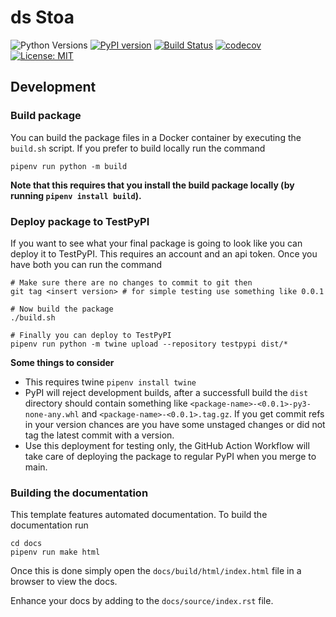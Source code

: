 # ds Stoa

![Python Versions](https://img.shields.io/badge/python-3.8%20|%203.9%20|%203.10%20|%203.11|%203.12-blue)
[![PyPI version](https://badge.fury.io/py/ds-stoa.svg)](https://badge.fury.io/py/ds-stoa)
[![Build Status](https://github.com/grasp-labs/ds-stoa/actions/workflows/deploy.yml/badge.svg)](https://github.com/grasp-labs/ds-stoa/actions/workflows/deploy.yml)
[![codecov](https://codecov.io/gh/grasp-labs/ds-stoa/graph/badge.svg?token=EO3YCNCZFS)](https://codecov.io/gh/grasp-labs/ds-stoa)
[![License: MIT](https://img.shields.io/badge/License-MIT-yellow.svg)](https://opensource.org/licenses/MIT)

## Development

### Build package

You can build the package files in a Docker container by executing the ``build.sh`` script. If you prefer to build locally run the command

```shell
pipenv run python -m build
```

**Note that this requires that you install the build package locally (by running ``pipenv install build``).**

### Deploy package to TestPyPI

If you want to see what your final package is going to look like you can deploy it to TestPyPI. This requires an account and an api token. Once you have both you can run the command

```shell
# Make sure there are no changes to commit to git then
git tag <insert version> # for simple testing use something like 0.0.1

# Now build the package
./build.sh

# Finally you can deploy to TestPyPI
pipenv run python -m twine upload --repository testpypi dist/*
```

**Some things to consider**
- This requires twine ``pipenv install twine``
- PyPI will reject development builds, after a successfull build the ``dist`` directory should contain something like ``<package-name>-<0.0.1>-py3-none-any.whl`` and ``<package-name>-<0.0.1>.tag.gz``. If you get commit refs in your version chances are you have some unstaged changes or did not tag the latest commit with a version.
- Use this deployment for testing only, the GitHub Action Workflow will take care of deploying the package to regular PyPI when you merge to main.

### Building the documentation
This template features automated documentation. To build the documentation run
```shell
cd docs
pipenv run make html
```
Once this is done simply open the ``docs/build/html/index.html`` file in a browser to view the docs.

Enhance your docs by adding to the ``docs/source/index.rst`` file.
